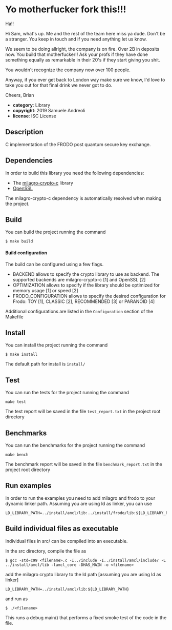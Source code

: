 # Yo motherfucker fork this!!!

Ha!!

Hi Sam, what's up. Me and the rest of the team here miss ya dude. Don't be a stranger. You keep in touch and if you need anything let us know.

We seem to be doing allright, the company is on fire. Over 2B in deposits now. You build that motherfucker!! Ask your profs if they have done something equally as remarkable in their 20's if they start giving you shit.

You wouldn't recognize the company now over 100 people.

Anyway, if you ever get back to London way make sure we know, I'd love to take you out for that final drink we never got to do.

Cheers,
Brian

 * **category**: Library
 * **copyright**: 2019 Samuele Andreoli
 * **license**: ISC License

## Description
C implementation of the FRODO post quantum secure key exchange.

## Dependencies
In order to build this library you need the following dependencies:
 * The [milagro-crypto-c](https://github.com/apache/incubator-milagro-crypto-c.git) library
 * [OpenSSL](https://github.com/openssl/openssl)

The milagro-crypto-c dependency is automatically resolved when making the project.

## Build
You can build the project running the command
```
$ make build
```

#### Build configuration
The build can be configured using a few flags.
* BACKEND allows to specify the crypto library to use as backend. The supported backends are milagro-crypto-c [1] and OpenSSL [2]
* OPTIMIZATION allows to specify if the library should be optimized for memory usage [1] or speed [2]
* FRODO_CONFIGURATION allows to specify the desired configuration for Frodo: TOY [1], CLASSIC [2], RECOMMENDED [3] or PARANOID [4]

Additional configurations are listed in the `Configuration` section of the Makefile

## Install
You can install the project running the command
```
$ make install
```

The default path for install is `install/`

## Test
You can run the tests for the project running the command
```
make test
```

The test report will be saved in the file `test_report.txt` in the project root directory

## Benchmarks
You can run the benchmarks for the project running the command
```
make bench
```

The benchmark report will be saved in the file `benchmark_report.txt` in the project root directory

## Run examples
In order to run the examples you need to add milagro and frodo to your dynamic linker path. Assuming you are using ld as linker, you can use

```
LD_LIBRARY_PATH=../install/amcl/lib:../install/frodo/lib:${LD_LIBRARY_PATH}
```

## Build individual files as executable
Individual files in src/ can be compiled into an executable.

In the src directory, compile the file as
```
$ gcc -std=c99 <filename>.c -I../include -I../install/amcl/include/ -L ../install/amcl/lib -lamcl_core -DHAS_MAIN -o <filename>
```
add the milagro crypto library to the ld path [assuming you are using ld as linker]
```
LD_LIBRARY_PATH=../install/amcl/lib:${LD_LIBRARY_PATH}
```
and run as
```
$ ./<filename>
```
This runs a debug main() that performs a fixed smoke test of the code in the file.
